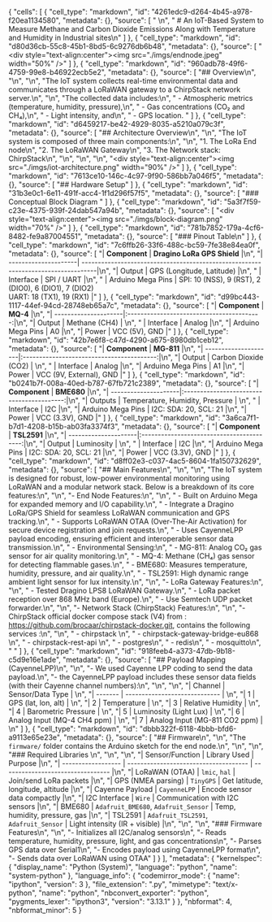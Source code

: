 {
 "cells": [
  {
   "cell_type": "markdown",
   "id": "4261edc9-d264-4b45-a978-f20ea1134580",
   "metadata": {},
   "source": [
    " \n",
    " #    An IoT-Based System to Measure Methane and Carbon Dioxide Emissions Along with Temperature and Humidity in Industrial sites\n"
   ]
  },
  {
   "cell_type": "markdown",
   "id": "d80d36cb-55c8-45b1-8bd5-6c9276db6b48",
   "metadata": {},
   "source": [
    "<div style=\"text-align:center\"><img src=\"./imgs/endnode.jpeg\" width=\"50%\" /></div>"
   ]
  },
  {
   "cell_type": "markdown",
   "id": "960adb78-49f6-4759-99e8-b46922ecb5e2",
   "metadata": {},
   "source": [
    "## Overview\n",
    "\n",
    "\n",
    "The IoT system collects real-time environmental data and communicates through a LoRaWAN gateway to a ChirpStack network server.\n",
    "\n",
    "The collected data includes:\n",
    "  - Atmospheric metrics (temperature, humidity, pressure),\n",
    "  - Gas concentrations (CO₂ and CH₄),\n",
    "  - Light intensity, and\n",
    "  - GPS location. "
   ]
  },
  {
   "cell_type": "markdown",
   "id": "d6459217-be42-4929-8035-a5210a079c3f",
   "metadata": {},
   "source": [
    "## Architecture Overview\n",
    "\n",
    "The IoT system is composed of three main components:\n",
    "\n",
    "1.  The LoRa End node\n",
    "2.  The LoRaWAN Gateway\n",
    "3.  The Network stack: ChirpStack\n",
    "\n",
    "\n",
    "\n",
    "<div style=\"text-align:center\"><img src=\"./imgs/iot-architecture.png\" width=\"90%\" /></div>"
   ]
  },
  {
   "cell_type": "markdown",
   "id": "7613ce10-146c-4c97-9f90-586bb7a046f5",
   "metadata": {},
   "source": [
    "## Hardware Setup"
   ]
  },
  {
   "cell_type": "markdown",
   "id": "31b3e0c1-6e11-491f-acc4-1f1d296f57f5",
   "metadata": {},
   "source": [
    "### Conceptual Block Diagram "
   ]
  },
  {
   "cell_type": "markdown",
   "id": "5a3f7f59-c23e-4375-939f-24dab547a94b",
   "metadata": {},
   "source": [
    "<div style=\"text-align:center\"><img src=\"./imgs/block-diagram.png\" width=\"70%\" /></div>"
   ]
  },
  {
   "cell_type": "markdown",
   "id": "781b7852-179a-4cf6-8482-fe9a87004551",
   "metadata": {},
   "source": [
    "###  Pinout Table\n"
   ]
  },
  {
   "cell_type": "markdown",
   "id": "7c6ffb26-33f6-488c-bc59-7fe38e84ea0f",
   "metadata": {},
   "source": [
    "| **Component**        |           **Dragino LoRa GPS Shield**                               |\n",
    "| ---------------------| ----------------------------------------------------------------------------------|\n",
    "| Output  | GPS (Longitude, Latitude) |\n",
    " | Interface   | SPI / UART  |\n",
    " | Arduino Mega Pins    | SPI: 10 (NSS), 9 (RST), 2 (DIO0), 6 (DIO1), 7 (DIO2) <br> UART: 18 (TX1), 19 (RX1) |"
   ]
  },
  {
   "cell_type": "markdown",
   "id": "d99bc443-1117-44ef-94cd-28748eb65a7c",
   "metadata": {},
   "source": [
    "| **Component**        |           **MQ-4**    |\n",
    "| ---------------------|:-----------------------------------------:|\n",
    "|   Output            |   Methane (CH4)                | \n",
    " | Interface   | Analog  |\n",
    "|   Arduino Mega Pins  | A0                  |\n",
    "|   Power  | VCC (5V), GND                   |"
   ]
  },
  {
   "cell_type": "markdown",
   "id": "42b7e6f8-c47d-4290-a675-8980db1ceb12",
   "metadata": {},
   "source": [
    "| **Component**        |           **MG-811**    |\n",
    "| ---------------------|:-----------------------------------------:|\n",
    "|   Output            |   Carbon Dioxide (CO2)                | \n",
    " | Interface   | Analog  |\n",
    "|   Arduino Mega Pins  | A1                  |\n",
    "|   Power  | VCC (9V, External), GND                   |"
   ]
  },
  {
   "cell_type": "markdown",
   "id": "b0241b7f-008a-40ed-b787-67fb721c2389",
   "metadata": {},
   "source": [
    "| **Component**        |           **BME680**    |\n",
    "| ---------------------|:-----------------------------------------:|\n",
    "|   Outputs            |  Temperature, Humidity, Pressure              | \n",
    " | Interface   | I2C  |\n",
    "|   Arduino Mega Pins  | I2C:  SDA: 20, SCL: 21                   |\n",
    "|   Power  | VCC (3.3V), GND                   |"
   ]
  },
  {
   "cell_type": "markdown",
   "id": "3a6ca7f1-b7d1-4208-b15b-ab03fa3374f3",
   "metadata": {},
   "source": [
    "| **Component**        |           **TSL2591**    |\n",
    "| ---------------------|:-----------------------------------------:|\n",
    "|   Output             |  Luminosity               | \n",
    " | Interface   | I2C  |\n",
    "|   Arduino Mega Pins  | I2C:  SDA: 20, SCL: 21                   |\n",
    "|   Power  | VCC (3.3V), GND                   |"
   ]
  },
  {
   "cell_type": "markdown",
   "id": "d8ff02e3-c037-4ac5-8604-1fa150732629",
   "metadata": {},
   "source": [
    "## Main Features\n",
    "\n",
    "\n",
    "The IoT system is designed for robust, low-power environmental monitoring using LoRaWAN and a modular network stack. Below is a breakdown of its core features:\n",
    "\n",
    "- End Node Features:\n",
    "\n",
    "  - Built on Arduino Mega for expanded memory and I/O capability.\n",
    "  - Integrate a Dragino LoRa/GPS Shield for seamless LoRaWAN communication and GPS tracking.\n",
    "  - Supports LoRaWAN OTAA (Over-The-Air Activation) for secure device registration and join requests.\n",
    "  - Uses CayenneLPP payload encoding, ensuring efficient and interoperable sensor data transmission.\n",
    "  - Environmental Sensing:\n",
    "     - MG-811: Analog CO₂ gas sensor for air quality monitoring.\n",
    "     - MQ-4: Methane (CH₄) gas sensor for detecting flammable gases.\n",
    "     - BME680: Measures temperature, humidity, pressure, and air quality.\n",
    "     - TSL2591: High dynamic range ambient light sensor for lux intensity.\n",
    "\n",
    "- LoRa Gateway Features:\n",
    "\n",
    "   - Tested Dragino LPS8 LoRaWAN Gateway.\n",
    "   - LoRa packet reception over 868 MHz band (Europe).\n",
    "   - Use Semtech UDP packet forwarder.\n",
    "\n",
    "- Network Stack (ChirpStack) Features:\n",
    "\n",
    "-  ChirpStack official docker compose stack (V4) from : https://github.com/brocaar/chirpstack-docker.git, contains the following services :\n",
    "\n",
    "   - chirpstack  \n",
    "   - chirpstack-gateway-bridge-eu868 \n",
    "   - chirpstack-rest-api  \n",
    "   - postgres\n",
    "   - redis\n",
    "   - mosquitto\n",
    " "
   ]
  },
  {
   "cell_type": "markdown",
   "id": "918feeb4-a373-47db-9b18-c5d9e16e1ade",
   "metadata": {},
   "source": [
    "## Payload Mapping (CayenneLPP)\n",
    "\n",
    "- We used Cayenne LPP coding to send the data payload.\n",
    "- the CayenneLPP payload includes these sensor data fields (with their Cayenne channel numbers):\n",
    "\n",
    "\n",
    "| Channel | Sensor/Data Type              |  \n",
    "| ------- | ----------------------------- | \n",
    "| 1       | GPS (lat, lon, alt)           |  \n",
    "| 2       | Temperature                   |  \n",
    "| 3       | Relative Humidity             |  \n",
    "| 4       | Barometric Pressure           |  \n",
    "| 5       | Luminosity (Light Lux)      |  \n",
    "| 6       | Analog Input (MQ-4 CH4 ppm)   |  \n",
    "| 7       | Analog Input (MG-811 CO2 ppm) |  \n"
   ]
  },
  {
   "cell_type": "markdown",
   "id": "dbbb322f-6118-4bbb-bfd6-a9113e65e23e",
   "metadata": {},
   "source": [
    "## Firmware\n",
    "\n",
    "The `firmware/` folder contains the Arduino sketch for the end node.\n",
    "\n",
    "\n",
    "### Required Libraries \n",
    "\n",
    "\n",
    "| Sensor/Function    | Library Used                          | Purpose                           |\n",
    "| ------------------ | ------------------------------------- | --------------------------------- |\n",
    "| LoRaWAN (OTAA)     | `lmic`, `hal`                         | Join/send LoRa packets            |\n",
    "| GPS (NMEA parsing) | `TinyGPS`                             | Get latitude, longitude, altitude |\n",
    "| Cayenne Payload    | `CayenneLPP`                          | Encode sensor data compactly      |\n",
    "| I2C Interface      | `Wire`                                | Communication with I2C sensors    |\n",
    "| BME680             | `Adafruit_BME680`, `Adafruit_Sensor`  | Temp, humidity, pressure, gas     |\n",
    "| TSL2591            | `Adafruit_TSL2591`, `Adafruit_Sensor` | Light intensity (IR + visible)    |\n",
    "\n",
    "\n",
    "### Firmware Features\n",
    "\n",
    "- Initializes all I2C/analog sensors\n",
    "- Reads temperature, humidity, pressure, light, and gas concentrations\n",
    "- Parses GPS data over Serial1\n",
    "- Encodes payload using CayenneLPP format\n",
    "- Sends data over LoRaWAN using OTAA"
   ]
  }
 ],
 "metadata": {
  "kernelspec": {
   "display_name": "Python (System)",
   "language": "python",
   "name": "system-python"
  },
  "language_info": {
   "codemirror_mode": {
    "name": "ipython",
    "version": 3
   },
   "file_extension": ".py",
   "mimetype": "text/x-python",
   "name": "python",
   "nbconvert_exporter": "python",
   "pygments_lexer": "ipython3",
   "version": "3.13.1"
  }
 },
 "nbformat": 4,
 "nbformat_minor": 5
}
